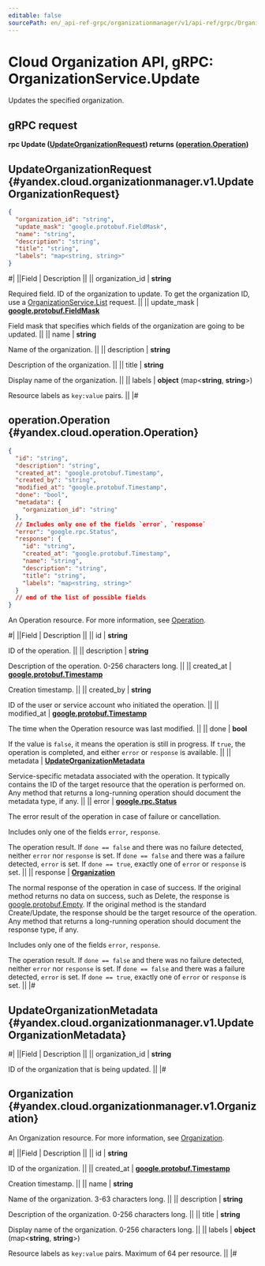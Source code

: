 ```yaml
---
editable: false
sourcePath: en/_api-ref-grpc/organizationmanager/v1/api-ref/grpc/Organization/update.md
---
```


# Cloud Organization API, gRPC: OrganizationService.Update

Updates the specified organization.

## gRPC request

**rpc Update ([UpdateOrganizationRequest](#yandex.cloud.organizationmanager.v1.UpdateOrganizationRequest)) returns ([operation.Operation](#yandex.cloud.operation.Operation))**

## UpdateOrganizationRequest {#yandex.cloud.organizationmanager.v1.UpdateOrganizationRequest}

```json
{
  "organization_id": "string",
  "update_mask": "google.protobuf.FieldMask",
  "name": "string",
  "description": "string",
  "title": "string",
  "labels": "map<string, string>"
}
```

#|
||Field | Description ||
|| organization_id | **string**

Required field. ID of the organization to update.
To get the organization ID, use a [OrganizationService.List](/docs/organization/api-ref/grpc/Organization/list#List) request. ||
|| update_mask | **[google.protobuf.FieldMask](https://developers.google.com/protocol-buffers/docs/reference/csharp/class/google/protobuf/well-known-types/field-mask)**

Field mask that specifies which fields of the organization are going to be updated. ||
|| name | **string**

Name of the organization. ||
|| description | **string**

Description of the organization. ||
|| title | **string**

Display name of the organization. ||
|| labels | **object** (map<**string**, **string**>)

Resource labels as `` key:value `` pairs. ||
|#

## operation.Operation {#yandex.cloud.operation.Operation}

```json
{
  "id": "string",
  "description": "string",
  "created_at": "google.protobuf.Timestamp",
  "created_by": "string",
  "modified_at": "google.protobuf.Timestamp",
  "done": "bool",
  "metadata": {
    "organization_id": "string"
  },
  // Includes only one of the fields `error`, `response`
  "error": "google.rpc.Status",
  "response": {
    "id": "string",
    "created_at": "google.protobuf.Timestamp",
    "name": "string",
    "description": "string",
    "title": "string",
    "labels": "map<string, string>"
  }
  // end of the list of possible fields
}
```

An Operation resource. For more information, see [Operation](/docs/api-design-guide/concepts/operation).

#|
||Field | Description ||
|| id | **string**

ID of the operation. ||
|| description | **string**

Description of the operation. 0-256 characters long. ||
|| created_at | **[google.protobuf.Timestamp](https://developers.google.com/protocol-buffers/docs/reference/google.protobuf#timestamp)**

Creation timestamp. ||
|| created_by | **string**

ID of the user or service account who initiated the operation. ||
|| modified_at | **[google.protobuf.Timestamp](https://developers.google.com/protocol-buffers/docs/reference/google.protobuf#timestamp)**

The time when the Operation resource was last modified. ||
|| done | **bool**

If the value is `false`, it means the operation is still in progress.
If `true`, the operation is completed, and either `error` or `response` is available. ||
|| metadata | **[UpdateOrganizationMetadata](#yandex.cloud.organizationmanager.v1.UpdateOrganizationMetadata)**

Service-specific metadata associated with the operation.
It typically contains the ID of the target resource that the operation is performed on.
Any method that returns a long-running operation should document the metadata type, if any. ||
|| error | **[google.rpc.Status](https://cloud.google.com/tasks/docs/reference/rpc/google.rpc#status)**

The error result of the operation in case of failure or cancellation.

Includes only one of the fields `error`, `response`.

The operation result.
If `done == false` and there was no failure detected, neither `error` nor `response` is set.
If `done == false` and there was a failure detected, `error` is set.
If `done == true`, exactly one of `error` or `response` is set. ||
|| response | **[Organization](#yandex.cloud.organizationmanager.v1.Organization)**

The normal response of the operation in case of success.
If the original method returns no data on success, such as Delete,
the response is [google.protobuf.Empty](https://developers.google.com/protocol-buffers/docs/reference/google.protobuf#google.protobuf.Empty).
If the original method is the standard Create/Update,
the response should be the target resource of the operation.
Any method that returns a long-running operation should document the response type, if any.

Includes only one of the fields `error`, `response`.

The operation result.
If `done == false` and there was no failure detected, neither `error` nor `response` is set.
If `done == false` and there was a failure detected, `error` is set.
If `done == true`, exactly one of `error` or `response` is set. ||
|#

## UpdateOrganizationMetadata {#yandex.cloud.organizationmanager.v1.UpdateOrganizationMetadata}

#|
||Field | Description ||
|| organization_id | **string**

ID of the organization that is being updated. ||
|#

## Organization {#yandex.cloud.organizationmanager.v1.Organization}

An Organization resource. For more information, see [Organization](/docs/organization/enable-org).

#|
||Field | Description ||
|| id | **string**

ID of the organization. ||
|| created_at | **[google.protobuf.Timestamp](https://developers.google.com/protocol-buffers/docs/reference/google.protobuf#timestamp)**

Creation timestamp. ||
|| name | **string**

Name of the organization. 3-63 characters long. ||
|| description | **string**

Description of the organization. 0-256 characters long. ||
|| title | **string**

Display name of the organization. 0-256 characters long. ||
|| labels | **object** (map<**string**, **string**>)

Resource labels as `` key:value `` pairs. Maximum of 64 per resource. ||
|#
